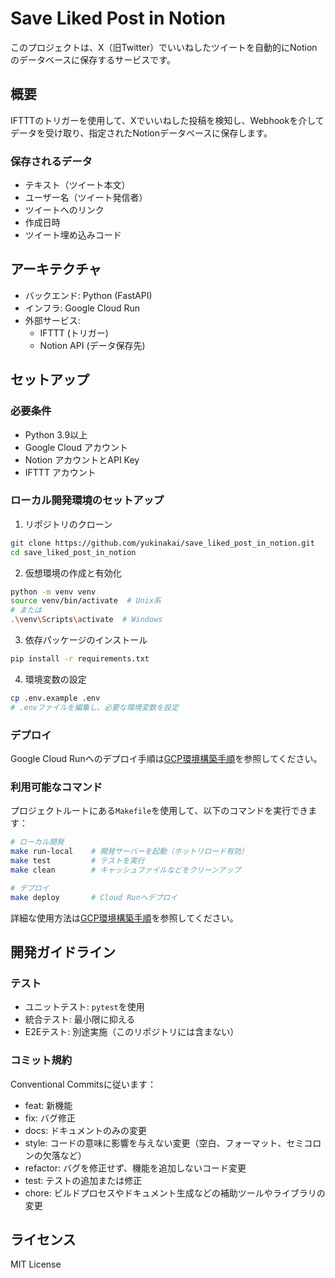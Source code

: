 # Save Liked Post in Notion

このプロジェクトは、X（旧Twitter）でいいねしたツイートを自動的にNotionのデータベースに保存するサービスです。

## 概要

IFTTTのトリガーを使用して、Xでいいねした投稿を検知し、Webhookを介してデータを受け取り、指定されたNotionデータベースに保存します。

### 保存されるデータ

- テキスト（ツイート本文）
- ユーザー名（ツイート発信者）
- ツイートへのリンク
- 作成日時
- ツイート埋め込みコード

## アーキテクチャ

- バックエンド: Python (FastAPI)
- インフラ: Google Cloud Run
- 外部サービス:
  - IFTTT (トリガー)
  - Notion API (データ保存先)

## セットアップ

### 必要条件

- Python 3.9以上
- Google Cloud アカウント
- Notion アカウントとAPI Key
- IFTTT アカウント

### ローカル開発環境のセットアップ

1. リポジトリのクローン
```bash
git clone https://github.com/yukinakai/save_liked_post_in_notion.git
cd save_liked_post_in_notion
```

2. 仮想環境の作成と有効化
```bash
python -m venv venv
source venv/bin/activate  # Unix系
# または
.\venv\Scripts\activate  # Windows
```

3. 依存パッケージのインストール
```bash
pip install -r requirements.txt
```

4. 環境変数の設定
```bash
cp .env.example .env
# .envファイルを編集し、必要な環境変数を設定
```

### デプロイ

Google Cloud Runへのデプロイ手順は[GCP環境構築手順](docs/gcp-setup.md)を参照してください。

### 利用可能なコマンド

プロジェクトルートにある`Makefile`を使用して、以下のコマンドを実行できます：

```bash
# ローカル開発
make run-local    # 開発サーバーを起動（ホットリロード有効）
make test         # テストを実行
make clean        # キャッシュファイルなどをクリーンアップ

# デプロイ
make deploy       # Cloud Runへデプロイ
```

詳細な使用方法は[GCP環境構築手順](docs/gcp-setup.md)を参照してください。

## 開発ガイドライン

### テスト

- ユニットテスト: `pytest`を使用
- 統合テスト: 最小限に抑える
- E2Eテスト: 別途実施（このリポジトリには含まない）

### コミット規約

Conventional Commitsに従います：

- feat: 新機能
- fix: バグ修正
- docs: ドキュメントのみの変更
- style: コードの意味に影響を与えない変更（空白、フォーマット、セミコロンの欠落など）
- refactor: バグを修正せず、機能を追加しないコード変更
- test: テストの追加または修正
- chore: ビルドプロセスやドキュメント生成などの補助ツールやライブラリの変更

## ライセンス

MIT License

